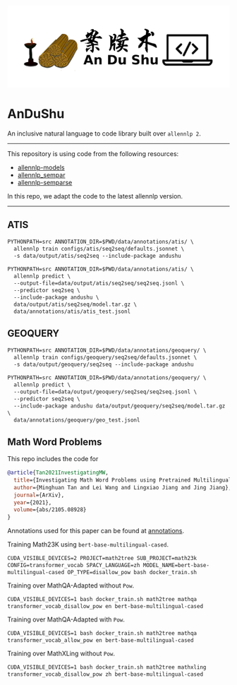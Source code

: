![AuDuShu](logo.png)

AnDuShu
==============

An inclusive natural language to code library built over ``allennlp 2``.

---------------------------------

This repository is using code from the following resources:
* [allennlp-models](https://github.com/allenai/allennlp-models)
* [allennlp_sempar](https://github.com/jbkjr/allennlp_sempar)
* [allennlp-semparse](https://github.com/allenai/allennlp-semparse)

In this repo, we adapt the code to the latest allennlp version.

----------------------------------

ATIS
----

```shell
PYTHONPATH=src ANNOTATION_DIR=$PWD/data/annotations/atis/ \
  allennlp train configs/atis/seq2seq/defaults.jsonnet \
  -s data/output/atis/seq2seq --include-package andushu
```

```shell
PYTHONPATH=src ANNOTATION_DIR=$PWD/data/annotations/atis/ \
  allennlp predict \
  --output-file=data/output/atis/seq2seq/seq2seq.jsonl \
  --predictor seq2seq \
  --include-package andushu \
  data/output/atis/seq2seq/model.tar.gz \
  data/annotations/atis/atis_test.jsonl 
```

GEOQUERY
--------

```shell
PYTHONPATH=src ANNOTATION_DIR=$PWD/data/annotations/geoquery/ \
  allennlp train configs/geoquery/seq2seq/defaults.jsonnet \
  -s data/output/geoquery/seq2seq --include-package andushu
```

```shell
PYTHONPATH=src ANNOTATION_DIR=$PWD/data/annotations/geoquery/ \
  allennlp predict \
  --output-file=data/output/geoquery/seq2seq/seq2seq.jsonl \
  --predictor seq2seq \
  --include-package andushu data/output/geoquery/seq2seq/model.tar.gz \
  data/annotations/geoquery/geo_test.jsonl 
```

Math Word Problems
------------------

This repo includes the code for 
```bibtex
@article{Tan2021InvestigatingMW,
  title={Investigating Math Word Problems using Pretrained Multilingual Language Models},
  author={Minghuan Tan and Lei Wang and Lingxiao Jiang and Jing Jiang},
  journal={ArXiv},
  year={2021},
  volume={abs/2105.08928}
}
```

Annotations used for this paper can be found at [annotations](https://drive.google.com/drive/folders/1l6o1nE4qNS8gfjKK6Q8edQq4w4I53uIR?usp=sharing).

Training Math23K using `bert-base-multilingual-cased`.
```shell
CUDA_VISIBLE_DEVICES=2 PROJECT=math2tree SUB_PROJECT=math23k CONFIG=transformer_vocab SPACY_LANGUAGE=zh MODEL_NAME=bert-base-multilingual-cased OP_TYPE=disallow_pow bash docker_train.sh
```

Training over MathQA-Adapted without `Pow`.
```shell
CUDA_VISIBLE_DEVICES=1 bash docker_train.sh math2tree mathqa transformer_vocab_disallow_pow en bert-base-multilingual-cased
```

Training over MathQA-Adapted with `Pow`.
```shell
CUDA_VISIBLE_DEVICES=1 bash docker_train.sh math2tree mathqa transformer_vocab_allow_pow en bert-base-multilingual-cased
```

Training over MathXLing without `Pow`.
```shell
CUDA_VISIBLE_DEVICES=1 bash docker_train.sh math2tree mathxling transformer_vocab_disallow_pow zh bert-base-multilingual-cased
```
